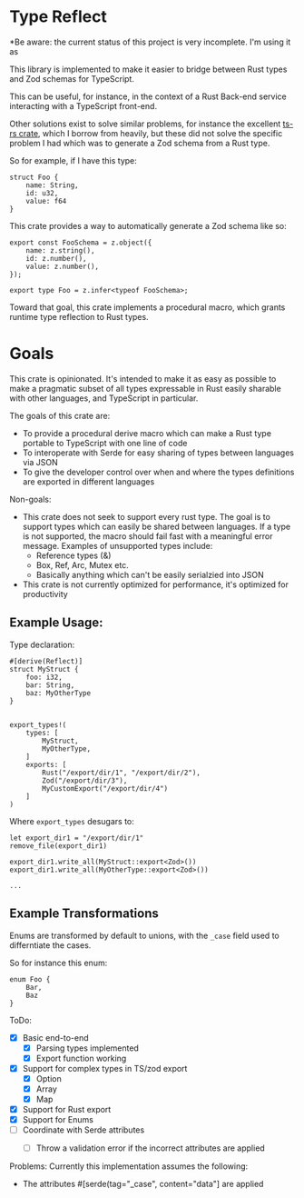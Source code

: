 # Type Reflect

*Be aware: the current status of this project is very incomplete.  I'm using it as

This library is implemented to make it easier to bridge between Rust types and Zod schemas for TypeScript.

This can be useful, for instance, in the context of a Rust Back-end service interacting with a TypeScript front-end.

Other solutions exist to solve similar problems, for instance the excellent [ts-rs crate](https://crates.io/crates/ts-rs), which I borrow from heavily, but these did not solve the specific problem I had which was to generate a Zod schema from a Rust type.

So for example, if I have this type:

```
struct Foo {
    name: String,
    id: u32,
    value: f64
}
```

This crate provides a way to automatically generate a Zod schema like so:

```
export const FooSchema = z.object({
    name: z.string(),
    id: z.number(),
    value: z.number(),
});

export type Foo = z.infer<typeof FooSchema>;
```

Toward that goal, this crate implements a procedural macro, which grants runtime type reflection to Rust types.

# Goals

This crate is opinionated.  It's intended to make it as easy as possible to make a pragmatic subset of all types expressable in Rust easily sharable with other languages, and TypeScript in particular.

The goals of this crate are:
- To provide a procedural derive macro which can make a Rust type portable to TypeScript with one line of code
- To interoperate with Serde for easy sharing of types between languages via JSON
- To give the developer control over when and where the types definitions are exported in different languages

Non-goals:
- This crate does not seek to support every rust type.  The goal is to support types which can easily be shared between languages.  If a type is not supported, the macro should fail fast with a meaningful error message.  Examples of unsupported types include:
    - Reference types (&)
    - Box, Ref, Arc, Mutex etc.
    - Basically anything which can't be easily serialzied into JSON
- This crate is not currently optimized for performance, it's optimized for productivity



## Example Usage:

Type declaration:

```
#[derive(Reflect)]
struct MyStruct {
    foo: i32,
    bar: String,
    baz: MyOtherType
}


export_types!(
    types: [
        MyStruct,
        MyOtherType,
    ]
    exports: [
        Rust("/export/dir/1", "/export/dir/2"),
        Zod("/export/dir/3"),
        MyCustomExport("/export/dir/4")
    ]
)
```

Where `export_types` desugars to:

```
let export_dir1 = "/export/dir/1"
remove_file(export_dir1)

export_dir1.write_all(MyStruct::export<Zod>())
export_dir1.write_all(MyOtherType::export<Zod>())

...
```

## Example Transformations

Enums are transformed by default to unions, with the `_case` field used to differntiate the cases.

So for instance this enum:

```
enum Foo {
    Bar,
    Baz
}
```

ToDo:

- [x] Basic end-to-end
    - [x] Parsing types implemented
    - [x] Export function working
- [x] Support for complex types in TS/zod export
    - [x] Option
    - [x] Array
    - [x] Map
- [x] Support for Rust export
- [x] Support for Enums
- [ ] Coordinate with Serde attributes
    - [ ] Throw a validation error if the incorrect attributes are applied


Problems:
Currently this implementation assumes the following:
- The attributes #[serde(tag="_case", content="data"] are applied
